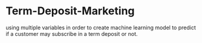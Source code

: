 # Term-Deposit-Marketing
using multiple variables in order to create machine learning model to predict if a customer may subscribe in a term deposit or not.
